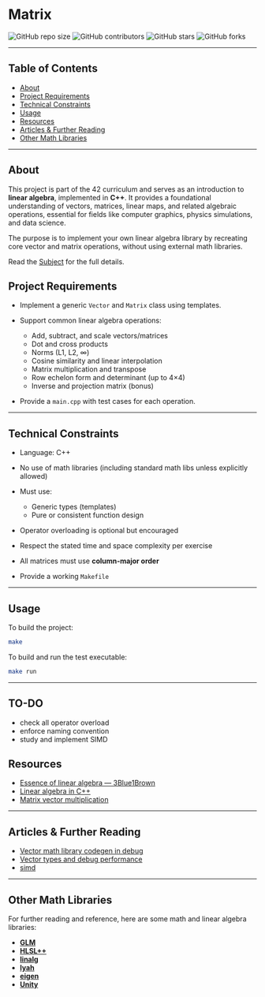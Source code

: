 # Matrix

![GitHub repo size](https://img.shields.io/github/repo-size/redadoo/matrix)
![GitHub contributors](https://img.shields.io/github/contributors/redadoo/matrix)
![GitHub stars](https://img.shields.io/github/stars/redadoo/matrix?style=social)
![GitHub forks](https://img.shields.io/github/forks/redadoo/matrix?style=social)

---

## Table of Contents

* [About](#about)
* [Project Requirements](#project-requirements)
* [Technical Constraints](#technical-constraints)
* [Usage](#usage)
* [Resources](#resources)
* [Articles & Further Reading](#articles--further-reading)
* [Other Math Libraries](#other-math-libraries)

---

## About

This project is part of the 42 curriculum and serves as an introduction to **linear algebra**, implemented in **C++**.
It provides a foundational understanding of vectors, matrices, linear maps, and related algebraic operations, essential for fields like computer graphics, physics simulations, and data science.

The purpose is to implement your own linear algebra library by recreating core vector and matrix operations, without using external math libraries.

Read the [Subject](./en.subject.pdf) for the full details.

## Project Requirements

* Implement a generic `Vector` and `Matrix` class using templates.
* Support common linear algebra operations:

  * Add, subtract, and scale vectors/matrices
  * Dot and cross products
  * Norms (L1, L2, ∞)
  * Cosine similarity and linear interpolation
  * Matrix multiplication and transpose
  * Row echelon form and determinant (up to 4×4)
  * Inverse and projection matrix (bonus)
* Provide a `main.cpp` with test cases for each operation.

---

## Technical Constraints

* Language: C++
* No use of math libraries (including standard math libs unless explicitly allowed)
* Must use:

  * Generic types (templates)
  * Pure or consistent function design
* Operator overloading is optional but encouraged
* Respect the stated time and space complexity per exercise
* All matrices must use **column-major order**
* Provide a working `Makefile`

---

## Usage

To build the project:

```bash
make
```

To build and run the test executable:

```bash
make run
```
---

## TO-DO

* check all operator overload
* enforce naming convention
* study and implement SIMD


## Resources

* [Essence of linear algebra — 3Blue1Brown](https://www.youtube.com/playlist?list=PLZHQObOWTQDPD3MizzM2xVFitgF8hE_ab)
* [Linear algebra in C++](https://www.youtube.com/watch?v=VofMMbD2QtQ&list=PL3WoIG-PLjSv9vFx2dg0BqzDZH_6qzF8-)
* [Matrix vector multiplication](https://mathinsight.org/matrix_vector_multiplication)

---

## Articles & Further Reading

* [Vector math library codegen in debug](https://aras-p.info/blog/2024/09/14/Vector-math-library-codegen-in-Debug/)
* [Vector types and debug performance](https://blog.s-schoener.com/2025-08-07-vector-debug-codegen/)
* [simd](http://const.me/articles/simd/simd.pdf)

---

## Other Math Libraries

For further reading and reference, here are some math and linear algebra libraries:

* **[GLM](https://github.com/g-truc/glm)**
* **[HLSL++](https://github.com/redorav/hlslpp)**
* **[linalg](https://github.com/sgorsten/linalg)**
* **[lyah](https://github.com/atalantestudio/lyah)**
* **[eigen](https://gitlab.com/libeigen/eigen)**
* **[Unity](https://github.com/Unity-Technologies/UnityCsReference/tree/master/Runtime/Export/Math)**
